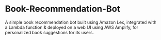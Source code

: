 # Book-Recommendation-Bot
A simple book recommendation bot built using Amazon Lex, integrated with a Lambda function &amp; deployed on a web UI using AWS Amplify, for personalized book suggestions for its users.

